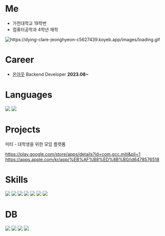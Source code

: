 # Me

- 가천대학교 19학번
- 컴퓨터공학과 4학년 재학

<img alt="https://dying-clare-jeonghyeon-c5627439.koyeb.app/images/loading.gif" src="https://dying-clare-jeonghyeon-c5627439.koyeb.app/api/v1/svg/languages?nickname=jeonghyeon00&theme=DARK">

# Career
 - [온아웃](https://corp.on-out.com/) Backend Developer **2023.08~**


# Languages
<img src="https://img.shields.io/badge/Kotlin-7F52FF?style=for-the-badge&logo=Kotlin&logoColor=white"/>    
<img src="https://img.shields.io/badge/Java-3126CB?style=for-the-badge&logo=Java&logoColor=white"/>    


# Projects

미티 - 대학생을 위한 모임 플랫폼

https://play.google.com/store/apps/details?id=com.gcc.miti&pli=1   
https://apps.apple.com/kr/app/%EB%AF%B8%ED%8B%B0/id6478576518

# Skills

<img src="https://img.shields.io/badge/Spring Boot-6DB33F?style=for-the-badge&logo=Spring boot&logoColor=white"/> <img src="https://img.shields.io/badge/Serverless-FD5750?style=for-the-badge&logo=Serverless&logoColor=white"/> 
<img src="https://img.shields.io/badge/AWS Lambda-FF9900?style=for-the-badge&logo=AWS Lambda&logoColor=white"/>
<img src="https://img.shields.io/badge/Amazon SQS-FF4F8B?style=for-the-badge&logo=Amazon SQS&logoColor=white"/>
<img src="https://img.shields.io/badge/docker-2496ED?style=for-the-badge&logo=docker&logoColor=white">
<img src="https://img.shields.io/badge/Amazon S3-569A31?style=for-the-badge&logo=Amazon S3&logoColor=white">
<img src="https://img.shields.io/badge/Firebase-FFCA28?style=for-the-badge&logo=Firebase&logoColor=white">

# DB

<img src="https://img.shields.io/badge/PostgreSQL-4169E1?style=for-the-badge&logo=PostgreSQL&logoColor=white"/> <img src="https://img.shields.io/badge/Redis-DC382D?style=for-the-badge&logo=Redis&logoColor=white"> <img src="https://img.shields.io/badge/Flyway-CC0200?style=for-the-badge&logo=Flyway&logoColor=white"/>
<img src="https://img.shields.io/badge/MySQL-4479A1?style=for-the-badge&logo=MySQL&logoColor=white"/> 




